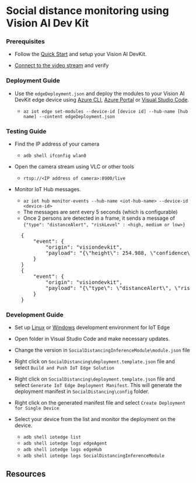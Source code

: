 # Social distance monitoring using Vision AI Dev Kit

<Architecture image here...>

### Prerequisites

- Follow the [Quick Start](https://azure.github.io/Vision-AI-DevKit-Pages/docs/quick_start/) and setup your Vision AI DevKit.

- [Connect to the video stream](https://azure.github.io/Vision-AI-DevKit-Pages/docs/RTSP_stream/#connect-to-the-video-stream) and verify

### Deployment Guide

- Use the `edgeDeployment.json` and deploy the modules to your Vision AI DevKit edge device using [Azure CLI](https://docs.microsoft.com/en-us/azure/iot-edge/how-to-deploy-modules-cli#deploy-to-your-device), [Azure Portal](https://docs.microsoft.com/en-us/azure/iot-edge/how-to-deploy-modules-portal) or [Visual Studio Code](https://docs.microsoft.com/en-us/azure/iot-edge/how-to-deploy-modules-vscode). 

    - `az iot edge set-modules --device-id [device id] --hub-name [hub name] --content edgeDeployment.json`

### Testing Guide

- Find the IP address of your camera
    - `adb shell ifconfig wlan0`

- Open the camera stream using VLC or other tools
    - `rtsp://<IP address of camera>:8900/live`

- Monitor IoT Hub messages. 
    - `az iot hub monitor-events --hub-name <iot-hub-name> --device-id <device-id>`
    - The messages are sent every 5 seconds (which is configurable)
    - Once 2 persons are detected in a frame, it sends a message of `{"type": "distanceAlert", "riskLevel" : <high, medium or low>}`
    <PRE>
    {
        "event": {
            "origin": "visiondevkit",
            "payload": "{\"height\": 254.988, \"confidence\": 67, \"id\": 2, \"width\": 193.92, \"position_y\": 531.9, \"label\": \"person\", \"position_x\": 689.856}"
        }
    }
    {
        "event": {
            "origin": "visiondevkit",
            "payload": "{\"type\": \"distanceAlert\", \"riskLevel\": \"medium\"}"
        }
    }</PRE>

### Development Guide

- Set up [Linux](https://docs.microsoft.com/en-us/azure/iot-edge/tutorial-develop-for-linux) or [Windows](https://docs.microsoft.com/en-us/azure/iot-edge/tutorial-develop-for-windows) development environment for IoT Edge

- Open folder in Visual Studio Code and make necessary updates.

- Change the version in `SocialDistancingInferenceModule\module.json` file

- Right click on `SocialDistancing\deployment.template.json` file and select `Build and Push IoT Edge Solution`

- Right click on `SocialDistancing\deployment.template.json` file and select `Generate IoT Edge Deployment Manifest`. This will generate the deployment manifest in `SocialDistancing\config` folder.

- Right click on the generated manifest file and select `Create Deployment for Single Device`

- Select your device from the list and monitor the deployment on the device.

    - `adb shell iotedge list`
    - `adb shell iotedge logs edgeAgent`
    - `adb shell iotedge logs edgeHub`
    - `adb shell iotedge logs SocialDistancingInferenceModule`

## Resources